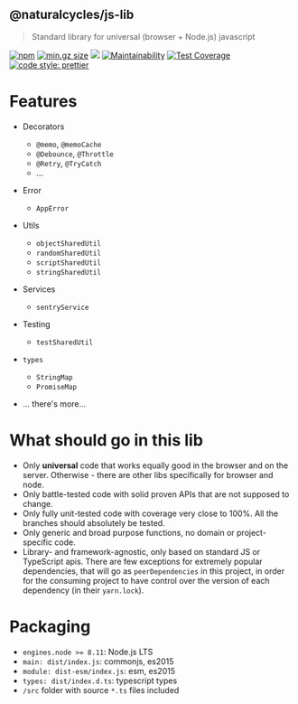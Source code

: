 ## @naturalcycles/js-lib

> Standard library for universal (browser + Node.js) javascript

[![npm](https://img.shields.io/npm/v/@naturalcycles/js-lib/latest.svg)](https://www.npmjs.com/package/@naturalcycles/js-lib)
[![min.gz size](https://badgen.net/bundlephobia/minzip/@naturalcycles/js-lib)](https://bundlephobia.com/result?p=@naturalcycles/js-lib)
[![](https://circleci.com/gh/NaturalCycles/js-lib.svg?style=shield&circle-token=cbb20b471eb9c1d5ed975e28c2a79a45671d78ea)](https://circleci.com/gh/NaturalCycles/js-lib)
[![Maintainability](https://api.codeclimate.com/v1/badges/c2dc8d53bd79f79b1d8b/maintainability)](https://codeclimate.com/github/NaturalCycles/js-lib/maintainability)
[![Test Coverage](https://api.codeclimate.com/v1/badges/c2dc8d53bd79f79b1d8b/test_coverage)](https://codeclimate.com/github/NaturalCycles/js-lib/test_coverage)
[![code style: prettier](https://img.shields.io/badge/code_style-prettier-ff69b4.svg?style=flat-square)](https://github.com/prettier/prettier)

# Features

- Decorators
  - `@memo`, `@memoCache`
  - `@Debounce`, `@Throttle`
  - `@Retry`, `@TryCatch`
  - ...
- Error
  - `AppError`
- Utils
  - `objectSharedUtil`
  - `randomSharedUtil`
  - `scriptSharedUtil`
  - `stringSharedUtil`
- Services
  - `sentryService`
- Testing
  - `testSharedUtil`
- `types`

  - `StringMap`
  - `PromiseMap`

- ... there's more...

# What should go in this lib

- Only **universal** code that works equally good in the browser and on the server. Otherwise -
  there are other libs specifically for browser and node.
- Only battle-tested code with solid proven APIs that are not supposed to change.
- Only fully unit-tested code with coverage very close to 100%. All the branches should absolutely
  be tested.
- Only generic and broad purpose functions, no domain or project-specific code.
- Library- and framework-agnostic, only based on standard JS or TypeScript apis. There are few
  exceptions for extremely popular dependencies, that will go as `peerDependencies` in this project,
  in order for the consuming project to have control over the version of each dependency (in their
  `yarn.lock`).

# Packaging

- `engines.node >= 8.11`: Node.js LTS
- `main: dist/index.js`: commonjs, es2015
- `module: dist-esm/index.js`: esm, es2015
- `types: dist/index.d.ts`: typescript types
- `/src` folder with source `*.ts` files included
